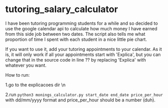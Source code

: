 # tutoring_salary_calculator

I have been tutoring programming students for a while and so decided to use the google calendar api to calculate how much money I have earned from this side job between two dates. The script also tells me what proportion of time I spent with each student in a nice little pie chart. 


If you want to use it, add your tutoring appointments to your calendar. As it is, it will only work if all your appointments start with 'Explica', but you can change that in the source code in line ?? by replacing 'Explica' with whatever you want.


How to run:


1.go to the explicacoes dir \n


2.run ```python3 monings_calculator.py start_date end_date price_per_hour``` with dd/mm/yyyy format and price_per_hour should be a number (duh).

